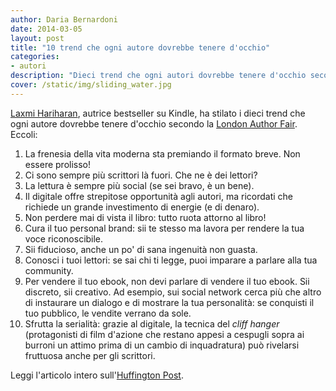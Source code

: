 ```yaml
---
author: Daria Bernardoni
date: 2014-03-05
layout: post
title: "10 trend che ogni autore dovrebbe tenere d'occhio"
categories:
- autori
description: "Dieci trend che ogni autori dovrebbe tenere d'occhio secondo la London Author Fair riportati da Laxmi Hariharan. "
cover: /static/img/sliding_water.jpg
---
```

[Laxmi Hariharan](https://twitter.com/laxmi), autrice bestseller su Kindle, ha stilato i dieci trend che ogni autore dovrebbe tenere d'occhio secondo la [London Author Fair](authoright.com). Eccoli: 

1. La frenesia della vita moderna sta premiando il formato breve. Non essere prolisso!
2. Ci sono sempre più scrittori là fuori. Che ne è dei lettori?
3. La lettura è sempre più social (se sei bravo, è un bene).
4. Il digitale offre strepitose opportunità agli autori, ma ricordati che richiede un grande investimento di energie (e di denaro).
5. Non perdere mai di vista il libro: tutto ruota attorno al libro!
6. Cura il tuo personal brand: sii te stesso ma lavora per rendere la tua voce riconoscibile.
7. Sii fiducioso, anche un po' di sana ingenuità non guasta.
8. Conosci i tuoi lettori: se sai chi ti legge, puoi imparare a parlare alla tua community.
9. Per vendere il tuo ebook, non devi parlare di vendere il tuo ebook. Sii discreto, sii creativo. Ad esempio, sui social network cerca più che altro di instaurare un dialogo e di mostrare la tua personalità: se conquisti il tuo pubblico, le vendite verrano da sole.
10. Sfrutta la serialità: grazie al digitale, la tecnica del *cliff hanger* (protagonisti di film d'azione che restano appesi a cespugli sopra ai burroni un attimo prima di un cambio di inquadratura) può rivelarsi fruttuosa anche per gli scrittori.

Leggi l'articolo intero sull'[Huffington Post](http://www.huffingtonpost.co.uk/londonbombay-return/ten-publishing-trends-an-indie-authors-take_b_4884676.html).


